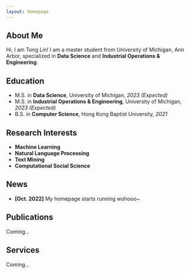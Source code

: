 ```yaml
---
layout: homepage
---
```


## About Me

Hi, I am Tong Lin! I am a master student from University of Michigan, Ann Arbor, specialized in **Data Science** and **Industrial Operations & Engineering**.

## Education

- M.S. in **Data Science**, University of Michigan, *2023 (Expected)*
- M.S. in **Industrial Operations & Engineering**, University of Michigan, *2023 (Expected)*
- B.S. in **Computer Science**, Hong Kong Baptist University, *2021*

## Research Interests

- **Machine Learning**
- **Natural Language Processing**
- **Text Mining**
- **Computational Social Science**

## News

- **[Oct. 2022]** My homepage starts running wohooo~

## Publications

Coming...

## Services

Coming...
